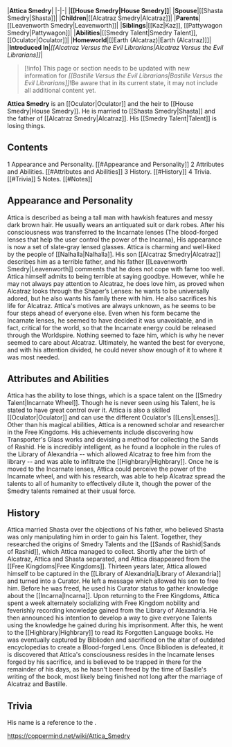 |**Attica Smedry**|
|-|-|
|**[[House Smedry\|House Smedry]]**|
|**Spouse**|[[Shasta Smedry\|Shasta]]|
|**Children**|[[Alcatraz Smedry\|Alcatraz]]|
|**Parents**|[[Leavenworth Smedry\|Leavenworth]]|
|**Siblings**|[[Kaz\|Kaz]], [[Pattywagon Smedry\|Pattywagon]]|
|**Abilities**|[[Smedry Talent\|Smedry Talent]], [[Oculator\|Oculator]]|
|**Homeworld**|[[Earth (Alcatraz)\|Earth (Alcatraz)]]|
|**Introduced In**|*[[Alcatraz Versus the Evil Librarians\|Alcatraz Versus the Evil Librarians]]*|

> [!info] This page or section needs to be updated with new information for *[[Bastille Versus the Evil Librarians\|Bastille Versus the Evil Librarians]]*!Be aware that in its current state, it may not include all additional content yet.

**Attica Smedry** is an [[Oculator\|Oculator]] and the heir to [[House Smedry\|House Smedry]].
He is married to [[Shasta Smedry\|Shasta]] and the father of [[Alcatraz Smedry\|Alcatraz]]. His [[Smedry Talent\|Talent]] is losing things.

## Contents

1 Appearance and Personality. [[#Appearance and Personality]] 
2 Attributes and Abilities. [[#Attributes and Abilities]] 
3 History. [[#History]] 
4 Trivia. [[#Trivia]] 
5 Notes. [[#Notes]] 


## Appearance and Personality
Attica is described as being a tall man with hawkish features and messy dark brown hair. He usually wears an antiquated suit or dark robes. After his consciousness was transferred to the Incarnate lenses (The blood-forged lenses that help the user control the power of the Incarna), His appearance is now a set of slate-gray lensed glasses. Attica is charming and well-liked by the people of [[Nalhalla\|Nalhalla]].
His son [[Alcatraz Smedry\|Alcatraz]] describes him as a terrible father, and his father [[Leavenworth Smedry\|Leavenworth]] comments that he does not cope with fame too well. Attica himself admits to being terrible at saying goodbye. However, while he may not always pay attention to Alcatraz, he does love him, as proved when Alcatraz looks through the Shaper’s Lenses: he wants to be universally adored, but he also wants his family there with him. He also sacrifices his life for Alcatraz.
Attica's motives are always unknown, as he seems to be four steps ahead of everyone else. Even when his form became the Incarnate lenses, he seemed to have decided it was unavoidable, and in fact, critical for the world, so that the Incarnate energy could be released through the Worldspire. Nothing seemed to faze him, which is why he never seemed to care about Alcatraz. Ultimately, he wanted the best for everyone, and with his attention divided, he could never show enough of it to where it was most needed.

## Attributes and Abilities
Attica has the ability to lose things, which is a space talent on the [[Smedry Talent\|Incarnate Wheel]]. Though he is never seen using his Talent, he is stated to have great control over it. Attica is also a skilled [[Oculator\|Oculator]] and can use the different Oculator's [[Lens\|Lenses]].
Other than his magical abilities, Attica is a renowned scholar and researcher in the Free Kingdoms. His achievements include discovering how Transporter's Glass works and devising a method for collecting the Sands of Rashid. He is incredibly intelligent, as he found a loophole in the rules of the Library of Alexandria -- which allowed Alcatraz to free him from the library -- and was able to infiltrate the [[Highbrary\|Highbrary]].
Once he is moved to the Incarnate lenses, Attica could perceive the power of the Incarnate wheel, and with his research, was able to help Alcatraz spread the talents to all of humanity to effectively dilute it, though the power of the Smedry talents remained at their usual force.

## History
Attica married Shasta over the objections of his father, who believed Shasta was only manipulating him in order to gain his Talent. Together, they researched the origins of Smedry Talents and the [[Sands of Rashid\|Sands of Rashid]], which Attica managed to collect. Shortly after the birth of Alcatraz, Attica and Shasta separated, and Attica disappeared from the [[Free Kingdoms\|Free Kingdoms]].
Thirteen years later, Attica allowed himself to be captured in the [[Library of Alexandria\|Library of Alexandria]] and turned into a Curator. He left a message which allowed his son to free him. Before he was freed, he used his Curator status to gather knowledge about the [[Incarna\|Incarna]].
Upon returning to the Free Kingdoms, Attica spent a week alternately socializing with Free Kingdom nobility and feverishly recording knowledge gained from the Library of Alexandria. He then announced his intention to develop a way to give everyone Talents using the knowledge he gained during his imprisonment.
After this, he went to the [[Highbrary\|Highbrary]] to read its Forgotten Language books. He was eventually captured by Biblioden and sacrificed on the altar of outdated encyclopedias to create a Blood-forged Lens.
Once Biblioden is defeated, it is discovered that Attica's consciousness resides in the Incarnate lenses forged by his sacrifice, and is believed to be trapped in there for the remainder of his days, as he hasn't been freed by the time of Basille's writing of the book, most likely being finished not long after the marriage of Alcatraz and Bastille.

## Trivia
His name is a reference to the .


https://coppermind.net/wiki/Attica_Smedry